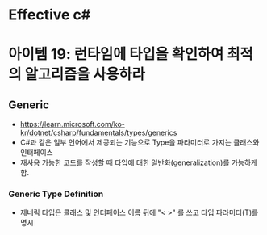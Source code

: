 # Effective c# 

# 아이템 19: 런타임에 타입을 확인하여 최적의 알고리즘을 사용하라

## Generic

- https://learn.microsoft.com/ko-kr/dotnet/csharp/fundamentals/types/generics
- C#과 같은 일부 언어에서 제공되는 기능으로 Type을 파라미터로 가지는 클래스와 인터페이스
- 재사용 가능한 코드를 작성할 때 타입에 대한 일반화(generalization)를 가능하게 함.

### Generic Type Definition

- 제네릭 타입은 클래스 및 인터페이스 이름 뒤에 "< >" 를 쓰고 타입 파라미터(T)를 명시
